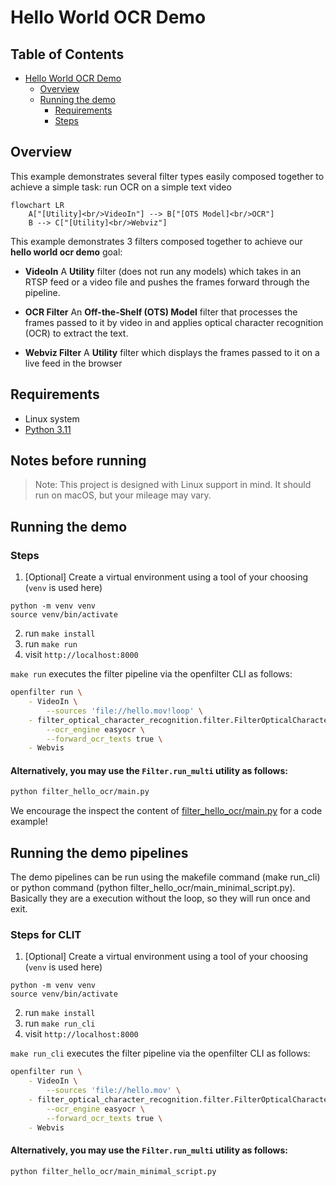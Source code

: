 # Hello World OCR Demo

## Table of Contents
- [Hello World OCR Demo](#hello-world-ocr-demo)
  - [Overview](#overview)
  - [Running the demo](#running-the-demo)
    - [Requirements](#requirements)
    - [Steps](#steps)

## Overview

This example demonstrates several filter types easily composed together to achieve a simple task: run OCR on a simple text video

```mermaid
flowchart LR
    A["[Utility]<br/>VideoIn"] --> B["[OTS Model]<br/>OCR"]
    B --> C["[Utility]<br/>Webviz"]
```

This example demonstrates 3 filters composed together to achieve our **hello world ocr demo** goal:

* **VideoIn**
  A **Utility** filter (does not run any models) which takes in an RTSP feed or a video file and pushes the frames forward through the pipeline.

* **OCR Filter**
  An **Off-the-Shelf (OTS) Model** filter that processes the frames passed to it by video in and applies optical character recognition (OCR) to extract the text.

* **Webviz Filter**
  A **Utility** filter which displays the frames passed to it on a live feed in the browser

## Requirements
- Linux system
- [Python 3.11](https://www.python.org/downloads/release/python-3110/)

## Notes before running
> Note: This project is designed with Linux support in mind. It should run on macOS, but your mileage may vary.

## Running the demo

### Steps
1. [Optional] Create a virtual environment using a tool of your choosing (`venv` is used here)
```
python -m venv venv
source venv/bin/activate
```
2. run `make install`
3. run `make run`
4. visit `http://localhost:8000`

`make run` executes the filter pipeline via the openfilter CLI as follows:

```bash
openfilter run \
	- VideoIn \
		--sources 'file://hello.mov!loop' \
	- filter_optical_character_recognition.filter.FilterOpticalCharacterRecognition \
		--ocr_engine easyocr \
		--forward_ocr_texts true \
	- Webvis
```

#### Alternatively, you may use the `Filter.run_multi` utility as follows:
```bash
python filter_hello_ocr/main.py
```

We encourage the inspect the content of [filter_hello_ocr/main.py](filter_hello_ocr/main.py) for a code example!

## Running the demo pipelines

The demo pipelines can be run using the makefile command (make run_cli) or python command (python filter_hello_ocr/main_minimal_script.py).
Basically they are a execution without the loop, so they will run once and exit. 

### Steps for CLIT
1. [Optional] Create a virtual environment using a tool of your choosing (`venv` is used here)
```
python -m venv venv
source venv/bin/activate
```
2. run `make install`
3. run `make run_cli`
4. visit `http://localhost:8000`

`make run_cli` executes the filter pipeline via the openfilter CLI as follows:

```bash
openfilter run \
	- VideoIn \
		--sources 'file://hello.mov' \
	- filter_optical_character_recognition.filter.FilterOpticalCharacterRecognition \
		--ocr_engine easyocr \
		--forward_ocr_texts true \
	- Webvis
```

#### Alternatively, you may use the `Filter.run_multi` utility as follows:
```bash
python filter_hello_ocr/main_minimal_script.py
```
